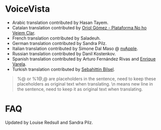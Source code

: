 # VoiceVista

- Arabic translation contributed by Hasan Tayem.
- Catalan translation contributed by [Oriol Gómez - Plataforma No ho Veiem Clar](https://www.nohoveiemclar.cat).
- French translation contributed by Saladeuh.
- German translation contributed by Sandra Pilz.
- Italian translation contributed by Simone Dal Maso @ [nvApple](https://nvapple.it).
- Russian translation contributed by Danil Kostenkov.
- Spanish translation contributed by Arturo Fernández Rivas and [Enrique Varela](https://about.me/enriquevarela).
- Turkish translation contributed by [Sebahittin Bilsel](https://twitter.com/sebahittinbilse).

> %@ or %1$@, %2$@ are placeholders in the sentence, need to keep these placeholders as original text when translating.
> \n means new line in the sentence, need to keep it as original text when translating.


# FAQ
Updated by Louise Redsull and Sandra Pilz.
